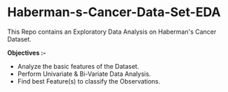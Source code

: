 # Haberman-s-Cancer-Data-Set-EDA
This Repo contains an Exploratory Data Analysis on Haberman's Cancer Dataset.

**Objectives :-**
* Analyze the basic features of the Dataset.
* Perform Univariate & Bi-Variate Data Analysis.
* Find best Feature(s) to classify the Observations.
